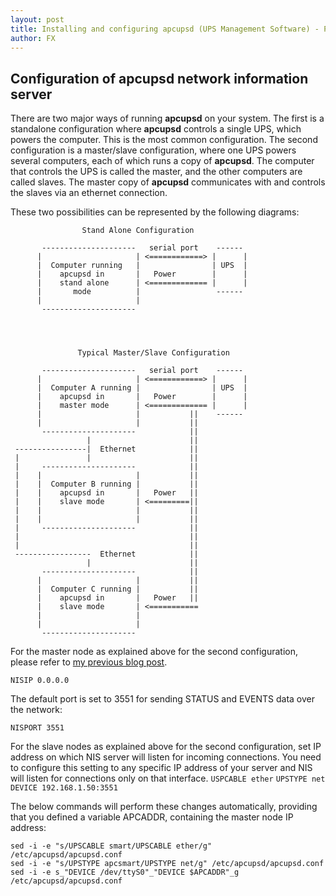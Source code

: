 ```yaml
---
layout: post
title: Installing and configuring apcupsd (UPS Management Software) - Part 2
author: FX
---
```

## Configuration of apcupsd network information server

There are two major ways of running **apcupsd** on your system. The first is a standalone configuration where **apcupsd** controls a single UPS, which powers the computer. This is the most common configuration. The second configuration is a master/slave configuration, where one UPS powers several computers, each of which runs a copy of **apcupsd**. The computer that controls the UPS is called the master, and the other computers are called slaves. The master copy of **apcupsd** communicates with and controls the slaves via an ethernet connection.

These two possibilities can be represented by the following diagrams:

                    Stand Alone Configuration

           ---------------------   serial port    ------
          |                     | <============> |      |
          |  Computer running   |                | UPS  |
          |    apcupsd in       |   Power        |      |
          |    stand alone      | <============= |      |
          |       mode          |                 ------  
          |                     |
           ---------------------




                   Typical Master/Slave Configuration

           ---------------------   serial port    ------
          |                     | <============> |      |
          |  Computer A running |                | UPS  |
          |    apcupsd in       |   Power        |      |
          |    master mode      | <============= |      |
          |                     |           ||    ------  
          |                     |           ||
           ---------------------            ||
                     |                      ||
     ----------------|  Ethernet            ||
     |               |                      ||
     |     ---------------------            ||
     |    |                     |           ||
     |    |  Computer B running |           ||
     |    |    apcupsd in       |   Power   ||
     |    |    slave mode       | <=========||
     |    |                     |           ||
     |    |                     |           ||
     |     ---------------------            ||
     |                                      ||
     |                                      ||
     -----------------  Ethernet            ||
                     |                      ||
           ---------------------            ||
          |                     |           ||
          |  Computer C running |           ||
          |    apcupsd in       |   Power   ||
          |    slave mode       | <===========
          |                     |           
          |                     |
           ---------------------


For the master node as explained above for the second configuration, please refer to [my previous blog post](http://fxmartin.github.io/Installing-and-configuring-apcupsd-part-1/).

```NISIP 0.0.0.0```

The default port is set to 3551 for sending STATUS and EVENTS data over the network:

```NISPORT 3551```

For the slave nodes as explained above for the second configuration, set IP address on which NIS server will listen for incoming connections. You need to configure this setting to any specific IP address of your server and NIS will listen for connections only on that interface.
```USPCABLE ether```
```UPSTYPE net```
```DEVICE 192.168.1.50:3551```

The below commands will perform these changes automatically, providing that you defined a variable APCADDR, containing the master node IP address:
```
sed -i -e "s/UPSCABLE smart/UPSCABLE ether/g" /etc/apcupsd/apcupsd.conf
sed -i -e "s/UPSTYPE apcsmart/UPSTYPE net/g" /etc/apcupsd/apcupsd.conf
sed -i -e s_"DEVICE /dev/ttyS0"_"DEVICE $APCADDR"_g /etc/apcupsd/apcupsd.conf
```

